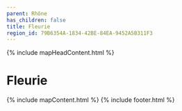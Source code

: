 ```yaml
---
parent: Rhône
has_children: false
title: Fleurie
region_id: 79B6354A-1834-42BE-84EA-9452A5B311F3
---
```

{% include mapHeadContent.html %}
# Fleurie
{% include mapContent.html %}
{% include footer.html %}
